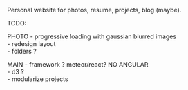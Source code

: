 Personal website for photos, resume, projects, blog (maybe).

TODO: 

PHOTO	- progressive loading with gaussian blurred images
<br>	- redesign layout
<br>	- folders	?

MAIN	- framework	? meteor/react? NO ANGULAR
<br>	- d3	?
<br>	- modularize projects

